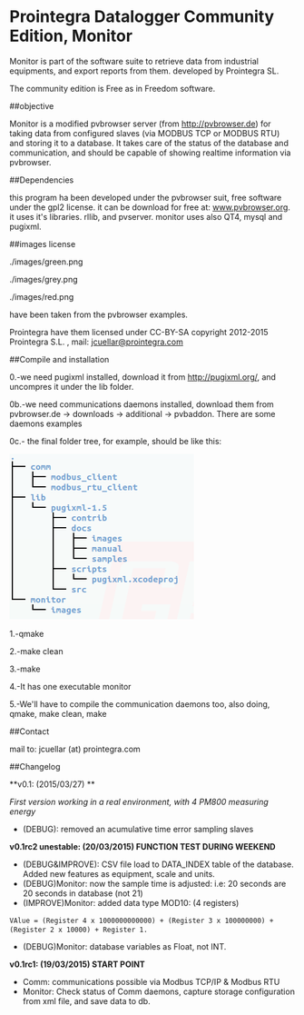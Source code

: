 Prointegra Datalogger Community Edition, Monitor
========

Monitor is part of the software suite to retrieve data from industrial equipments, and export reports from them. developed by Prointegra SL.

The community edition is Free as in Freedom software.

##objective

Monitor is a modified pvbrowser server (from http://pvbrowser.de) for taking data from configured slaves (via MODBUS TCP or MODBUS RTU) and storing it to a database.
It takes care of the status of the database and communication, and should be capable of showing realtime information via pvbrowser.


##Dependencies


this program ha been developed under the pvbrowser suit, free software under the gpl2 license. it can be download for free at: www.pvbrowser.org.
it uses it's libraries. rllib, and pvserver.
monitor uses also QT4, mysql and pugixml.

##images license

./images/green.png

./images/grey.png

./images/red.png

have been taken from the pvbrowser examples.

Prointegra have them licensed under
CC-BY-SA
copyright 2012-2015 Prointegra S.L. , mail: jcuellar@prointegra.com

##Compile and installation

0.-we need pugixml installed, download it from http://pugixml.org/, and uncompres it under the lib folder.

0b.-we need communications daemons installed, download them from pvbrowser.de -> downloads -> additional -> pvbaddon. There are some daemons examples

0c.- the final folder tree, for example, should be like this:

![](folder_tree.png)

1.-qmake

2.-make clean

3.-make

4.-It has one executable
monitor

5.-We'll have to compile the communication daemons too, also doing, qmake, make clean, make

##Contact

mail to: jcuellar (at) prointegra.com


##Changelog

**v0.1: (2015/03/27) **

*First version working in a real environment, with 4 PM800 measuring energy*

* (DEBUG): removed an acumulative time error sampling slaves

**v0.1rc2 unestable: (20/03/2015) FUNCTION TEST DURING WEEKEND**

* (DEBUG&IMPROVE): CSV file load to DATA_INDEX table of the database. Added new features as equipment, scale and units.
* (DEBUG)Monitor: now the sample time is adjusted: i.e: 20 seconds are 20 seconds in database (not 21)
* (IMPROVE)Monitor: added data type MOD10: (4 registers)
```
VAlue = (Register 4 x 1000000000000) + (Register 3 x 100000000) + (Register 2 x 10000) + Register 1.
```
* (DEBUG)Monitor: database variables as Float, not INT.

**v0.1rc1: (19/03/2015) START POINT**


* Comm: communications possible via Modbus TCP/IP & Modbus RTU
* Monitor: Check status of Comm daemons, capture storage configuration from xml file, and save data to db.

